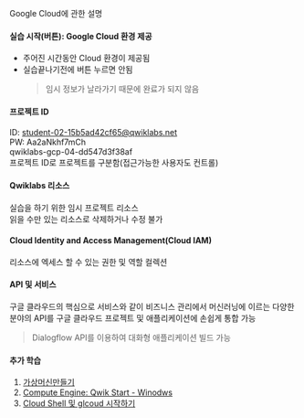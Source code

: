 Google Cloud에 관한 설명

#### 실습 시작(버튼): Google Cloud 환경 제공
- 주어진 시간동안 Cloud 환경이 제공됨
- 실습끝나기전에 버튼 누르면 안됨 
  > 임시 정보가 날라가기 때문에 완료가 되지 않음


#### 프로젝트 ID<br>
ID: student-02-15b5ad42cf65@qwiklabs.net <br>
PW: Aa2aNkhf7mCh<br>
qwiklabs-gcp-04-dd547d3f38af<br>
프로젝트 ID로 프로젝트를 구분함(접근가능한 사용자도 컨트롤)

#### Qwiklabs 리소스
실습을 하기 위한 임시 프로젝트 리소스<br>
읽을 수만 있는 리소스로 삭제하거나 수정 불가

#### Cloud Identity and Access Management(Cloud IAM)
리소스에 엑세스 할 수 있는 권한 및 역할 컬렉션

#### API 및 서비스
구글 클라우드의 핵심으로 서비스와 같이 비즈니스 관리에서 머신러닝에 이르는 다양한 분야의 API를 구글 클라우드 프로젝트 및 애플리케이션에 손쉽게 통합 가능
> Dialogflow API를 이용하여 대화형 애플리케이션 빌드 가능

#### 추가 학습
1. [가상머신만들기](https://google.qwiklabs.com/catalog_lab/1427)
2. [Compute Engine: Qwik Start - Winodws](https://google.qwiklabs.com/catalog_lab/759)
3. [Cloud Shell 및 glcoud 시작하기](https://google.qwiklabs.com/catalog_lab/320)